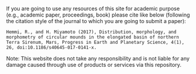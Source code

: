 If you are going to use any resources of this site for academic purpose (e.g., academic paper, proceedings, book)  please cite like below (following the citation style of the journal to which you are going to submit a paper):
```
Hemmi, R., and H. Miyamoto (2017), Distribution, morphology, and morphometry of circular mounds in the elongated basin of northern Terra Sirenum, Mars, Progress in Earth and Planetary Science, 4(1), 26, doi:10.1186/s40645-017-0141-x.
```
Note: This website does not take any responsibility and is not liable for any damage caused through use of products or services via this repository.
